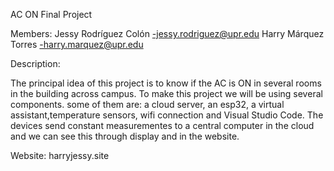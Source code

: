 AC ON Final Project

Members:
Jessy Rodríguez Colón  -jessy.rodriguez@upr.edu
Harry Márquez Torres -harry.marquez@upr.edu

Description:

The principal idea of this project is to know if the AC is ON in several rooms in the building across campus.
To make this project we will be using several components. some of them are: a cloud server, an esp32,
a virtual assistant,temperature sensors, wifi connection and Visual Studio Code.
The devices send constant measurementes to a central computer in the cloud and we can see this through display and in the website.

Website: harryjessy.site


